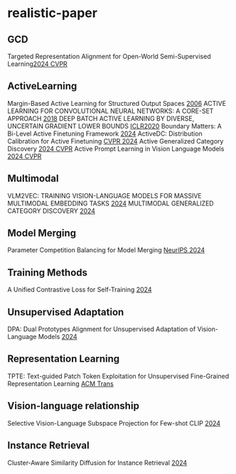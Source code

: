 # realistic-paper
## GCD
Targeted Representation Alignment for Open-World Semi-Supervised Learning[2024 CVPR](https://openaccess.thecvf.com/content/CVPR2024/papers/Xiao_Targeted_Representation_Alignment_for_Open-World_Semi-Supervised_Learning_CVPR_2024_paper.pdf)

## ActiveLearning
Margin-Based Active Learning for Structured Output Spaces [2006](https://link.springer.com/chapter/10.1007/11871842_40)
ACTIVE LEARNING FOR CONVOLUTIONAL NEURAL NETWORKS: A CORE-SET APPROACH [2018](https://arxiv.org/pdf/1708.00489)
DEEP BATCH ACTIVE LEARNING BY DIVERSE, UNCERTAIN GRADIENT LOWER BOUNDS [ICLR2020](https://arxiv.org/pdf/1906.03671)
Boundary Matters: A Bi-Level Active Finetuning Framework [2024](https://arxiv.org/pdf/2403.10069)
ActiveDC: Distribution Calibration for Active Finetuning [CVPR 2024](https://arxiv.org/pdf/2311.07634)
Active Generalized Category Discovery [2024 CVPR](https://openaccess.thecvf.com/content/CVPR2024/papers/Ma_Active_Generalized_Category_Discovery_CVPR_2024_paper.pdf)
Active Prompt Learning in Vision Language Models [2024 CVPR](https://arxiv.org/pdf/2403.04272)


## Multimodal
VLM2VEC: TRAINING VISION-LANGUAGE MODELS FOR MASSIVE MULTIMODAL EMBEDDING TASKS [2024](https://arxiv.org/pdf/2410.05160)
MULTIMODAL GENERALIZED CATEGORY DISCOVERY [2024](https://arxiv.org/pdf/2409.11624)

## Model Merging
Parameter Competition Balancing for Model Merging [NeurIPS 2024](https://arxiv.org/pdf/2410.02396)

## Training Methods
A Unified Contrastive Loss for Self-Training [2024](https://arxiv.org/pdf/2409.07292)

## Unsupervised Adaptation
DPA: Dual Prototypes Alignment for Unsupervised Adaptation of Vision-Language Models [2024](https://arxiv.org/pdf/2408.08855)

## Representation Learning
TPTE: Text-guided Patch Token Exploitation for Unsupervised Fine-Grained Representation Learning [ACM Trans](https://dl.acm.org/doi/pdf/10.1145/3673657)

## Vision-language relationship
Selective Vision-Language Subspace Projection for Few-shot CLIP [2024](https://arxiv.org/pdf/2407.16977)

## Instance Retrieval
Cluster-Aware Similarity Diffusion for Instance Retrieval [2024](https://arxiv.org/pdf/2406.02343)
